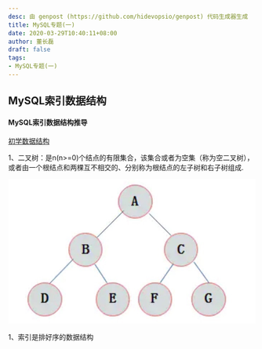 ```yaml
---
desc: 由 genpost (https://github.com/hidevopsio/genpost) 代码生成器生成
title: MySQL专题(一)
date: 2020-03-29T10:40:11+08:00
author: 董长磊
draft: false
tags:
- MySQL专题(一)
---
```


## MySQL索引数据结构

#### MySQL索引数据结构推导
[初学数据结构](https://www.cs.usfca.edu/~galles/visualization/Algorithms.html)

1、二叉树：是n(n>=0)个结点的有限集合，该集合或者为空集（称为空二叉树），或者由一个根结点和两棵互不相交的、分别称为根结点的左子树和右子树组成.


![二叉树](static/二叉树.jpg)


1、索引是排好序的数据结构


